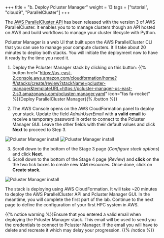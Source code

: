 +++
title = "b. Deploy Pcluster Manager"
weight = 13
tags = ["tutorial", "cloud9", "ParallelCluster"]
+++

The [AWS ParallelCluster API](https://docs.aws.amazon.com/parallelcluster/latest/ug/api-reference-v3.html) has been released with the version 3 of AWS ParallelCluster. It enables you to to manage clusters though an API hosted on AWS and build workflows to manage your cluster lifecycle with Python.

Pcluster Manager is a web UI that built upon the AWS ParallelCluster CLI that you can use to manage your compute clusters. It'll take about 20 minutes to deploy both stacks. You will initiate the deployment now to have it ready by the time you need it.

1. Deploy the Pcluster Manager stack by clicking on this button:
{{% button href="https://us-east-2.console.aws.amazon.com/cloudformation/home?#/stacks/create/review?stackName=pcluster-manager&templateURL=https://pcluster-manager-us-east-2.s3.amazonaws.com/pcluster-manager.yaml"  icon="fas fa-rocket" %}}Deploy ParallelCluster Manager{{% /button %}}


2. The AWS Console opens on the AWS CloudFormation panel to deploy your stack. Update the field *AdminUserEmail* with **a valid email** to receive a temporary password in order to connect to the Pcluster Manager GUI. Leave the other fields with their default values and click **Next** to proceed to Step 3.

![Pcluster Manager install](/images/hpc-aws-parallelcluster-workshop/pcmanager-install.png)
![Pcluster Manager install](/images/hpc-aws-parallelcluster-workshop/pcmanager-stack.png)

3. Scroll down to the bottom of the Stage 3 page (*Configure stack options*) and click **Next**.
4. Scroll down to the bottom of the Stage 4 page (*Review*) and **click** on the the two tick boxes to create new IAM resources. Once done, click on **Create stack**.

![Pcluster Manager install](/images/hpc-aws-parallelcluster-workshop/pcmanager-deploy.png)

The stack is deploying using AWS CloudFormation. It will take ~20 minutes to deploy the AWS ParallelCluster API and Pcluster Manager GUI. In the meantime, you will complete the first part of the lab. Continue to the next page to define the configuration of your first HPC system in AWS.

{{% notice warning %}}Ensure that you entered a valid email when deploying the Pcluster Manager stack. This email will be used to send you the credentials to connect to Pcluster Manager. If the email you will have to delete and recreate it which may delay your progression.
{{% /notice %}}

